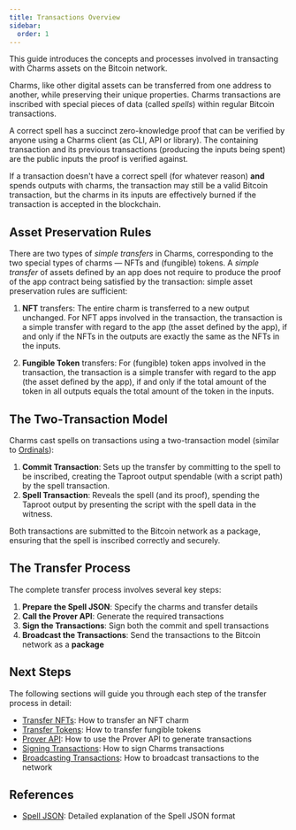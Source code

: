 ```yaml
---
title: Transactions Overview
sidebar:
  order: 1
---
```


This guide introduces the concepts and processes involved in transacting with Charms assets on the Bitcoin network.

Charms, like other digital assets can be transferred from one address to another, while preserving their unique properties. Charms transactions are inscribed with special pieces of data (called _spells_) within regular Bitcoin transactions. 

A correct spell has a succinct zero-knowledge proof that can be verified by anyone using a Charms client (as CLI, API or library). The containing transaction and its previous transactions (producing the inputs being spent) are the public inputs the proof is verified against. 

If a transaction doesn't have a correct spell (for whatever reason) **and** spends outputs with charms, the transaction may still be a valid Bitcoin transaction, but the charms in its inputs are effectively burned if the transaction is accepted in the blockchain.

## Asset Preservation Rules

There are two types of _simple transfers_ in Charms, corresponding to the two special types of charms — NFTs and (fungible) tokens. A _simple transfer_ of assets defined by an app does not require to produce the proof of the app contract being satisfied by the transaction: simple asset preservation rules are sufficient:

1. **NFT** transfers: The entire charm is transferred to a new output unchanged. For NFT apps involved in the transaction, the transaction is a simple transfer with regard to the app (the asset defined by the app), if and only if the NFTs in the outputs are exactly the same as the NFTs in the inputs. 

2. **Fungible Token** transfers: For (fungible) token apps involved in the transaction, the transaction is a simple transfer with regard to the app (the asset defined by the app), if and only if the total amount of the token in all outputs equals the total amount of the token in the inputs.

## The Two-Transaction Model

Charms cast spells on transactions using a two-transaction model (similar to [Ordinals](https://docs.ordinals.com/inscriptions.html)):

1. **Commit Transaction**: Sets up the transfer by committing to the spell to be inscribed, creating the Taproot output spendable (with a script path) by the spell transaction.
2. **Spell Transaction**: Reveals the spell (and its proof), spending the Taproot output by presenting the script with the spell data in the witness.

Both transactions are submitted to the Bitcoin network as a package, ensuring that the spell is inscribed correctly and securely.

## The Transfer Process

The complete transfer process involves several key steps:

1. **Prepare the Spell JSON**: Specify the charms and transfer details
2. **Call the Prover API**: Generate the required transactions
3. **Sign the Transactions**: Sign both the commit and spell transactions
4. **Broadcast the Transactions**: Send the transactions to the Bitcoin network as a **package**

## Next Steps

The following sections will guide you through each step of the transfer process in detail:

- [Transfer NFTs](/guides/wallet-integration/transactions/nft): How to transfer an NFT charm
- [Transfer Tokens](/guides/wallet-integration/transactions/token): How to transfer fungible tokens
- [Prover API](/guides/wallet-integration/transactions/prover-api): How to use the Prover API to generate transactions
- [Signing Transactions](/guides/wallet-integration/transactions/signing): How to sign Charms transactions
- [Broadcasting Transactions](/guides/wallet-integration/transactions/broadcasting): How to broadcast transactions to the network

## References

- [Spell JSON](/references/spell-json): Detailed explanation of the Spell JSON format
